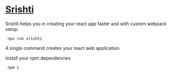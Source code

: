 # [Srishti](https://srishti.bhuvaneshduvvuri.online)

Srishti helps you in creating your react app faster and with custom webpack setup.

```
 npx run srishti
```

A single command creates your react web application.

Install your npm dependencies

```
 npm i
```
